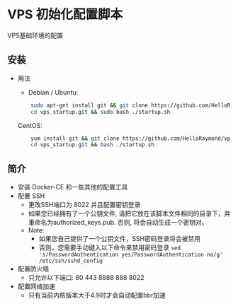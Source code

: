 VPS 初始化配置脚本
===========

VPS基础环境的配置

安装
------

- 用法

	- Debian / Ubuntu:
	```bash
		sudo apt-get install git && git clone https://github.com/HelloRaymond/vps_startup.git
		cd vps_startup.git && sudo bash ./startup.sh
	```
	CentOS:
	```bash
		yum install git && git clone https://github.com/HelloRaymond/vps_startup.git 
		cd vps_startup.git && bash ./startup.sh
	```

简介
-------------
- 安装 Docker-CE 和一些其他的配置工具
- 配置 SSH
	- 更改SSH端口为 8022 并且配置密钥登录
	- 如果您已经拥有了一个公钥文件, 请把它放在该脚本文件相同的目录下，并重命名为authorized_keys.pub. 否则, 将会自动生成一个密钥对。
	- Note:
		- 如果您自己提供了一个公钥文件，SSH密码登录将会被禁用
		- 否则，您需要手动键入以下命令来禁用密码登录
        `sed 's/PasswordAuthentication yes/PasswordAuthentication no/g' /etc/ssh/sshd_config`
- 配置防火墙
	- 只允许以下端口: 80 443 8888 888 8022
- 配置网络加速
	- 只有当前内核版本大于4.9时才会自动配置bbr加速


